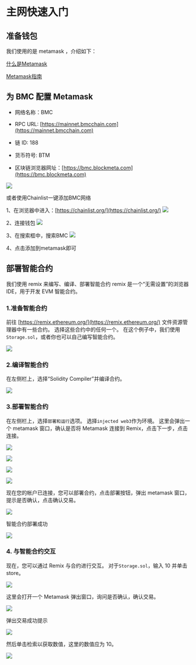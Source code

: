# 主网快速入门


## 准备钱包

我们使用的是 metamask ，介绍如下：

[什么是Metamask](https://metamask.io/index.html)

[Metamask指南](https://docs.metamask.io/guide/)


## 为 BMC 配置 Metamask

- 网络名称：BMC

- RPC URL:  [https://mainnet.bmcchain.com](https://mainnet.bmcchain.com)

- 链 ID: 188

- 货币符号: BTM

- 区块链浏览器网址：[https://bmc.blockmeta.com](https://bmc.blockmeta.com)

![](../img/01/mainnet1.png)

或者使用Chainlist一键添加BMC网络

1、在浏览器中进入：[https://chainlist.org/](https://chainlist.org/)
![](../img/01/mainnet2.png)

2、连接钱包
![](../img/01/mainnet3.png)

3、在搜索框中，搜索BMC
![](../img/01/mainnet4.png)

4、点击添加到metamask即可

## 部署智能合约

我们使用 remix 来编写、编译、部署智能合约
remix 是一个“无需设置”的浏览器 IDE，用于开发 EVM 智能合约。

### 1.准备智能合约

前往 [https://remix.ethereum.org/](https://remix.ethereum.org/)
文件资源管理器中有一些合约。 选择这些合约中的任何一个。 在这个例子中，我们使用`Storage.sol`，或者你也可以自己编写智能合约。

![](../img/01/testnet3.png)

### 2.编译智能合约

在左侧栏上，选择“Solidity Compiler”并编译合约。

![](../img/01/testnet4.png)

### 3.部署智能合约

在左侧栏上，选择`部署和运行`选项。 选择`injected web3`作为环境。 这里会弹出一个 metamask 窗口，确认是否将 Metamask 连接到 Remix，点击下一步，点击连接。

![](../img/01/testnet5.png)

![](../img/01/testnet6.png)

![](../img/01/testnet7.png)

![](../img/01/testnet8.png)

现在您的帐户已连接，您可以部署合约，点击部署按钮，弹出 metamask 窗口，提示是否确认，点击确认交易。

![](../img/01/testnet9.png)

智能合约部署成功

![](../img/01/testnet10.png)

### 4. 与智能合约交互

现在，您可以通过 Remix 与合约进行交互。 对于`Storage.sol`，输入 10 并单击 store。

![](../img/01/testnet11.png)

这里会打开一个 Metamask 弹出窗口，询问是否确认，确认交易。 

![](../img/01/testnet12.png)

弹出交易成功提示

![](../img/01/testnet13.png)

然后单击检索以获取数值，这里的数值应为 10。

![](../img/01/testnet14.png)


